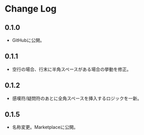 # Change Log

## 0.1.0
- GitHubに公開。

## 0.1.1
- 空行の場合、行末に半角スペースがある場合の挙動を修正。

## 0.1.2
- 感嘆符/疑問符のあとに全角スペースを挿入するロジックを一新。

## 0.1.5
- 名称変更。Marketplaceに公開。